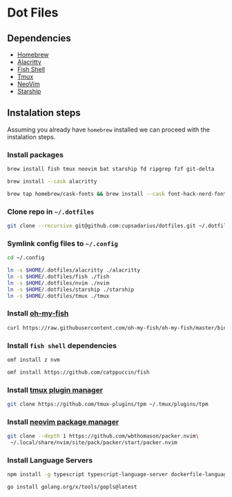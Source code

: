 # Dot Files

## Dependencies

* [Homebrew](https://brew.sh)
* [Alacritty](https://alacritty.org/)
* [Fish Shell](https://fishshell.com/)
* [Tmux](https://github.com/tmux/tmux)
* [NeoVim](https://neovim.io/)
* [Starship](https://starship.rs/)

## Instalation steps

Assuming you already have `homebrew` installed we can proceed with the instalation steps.

### Install packages

```bash
brew install fish tmux neovim bat starship fd ripgrep fzf git-delta
```

```bash
brew install --cask alacritty
```

```bash
brew tap homebrew/cask-fonts && brew install --cask font-hack-nerd-font
```

### Clone repo in `~/.dotfiles`

```bash
git clone --recursive git@github.com:cupsadarius/dotfiles.git ~/.dotfiles
```

### Symlink config files to `~/.config`

```bash
cd ~/.config

ln -s $HOME/.dotfiles/alacritty ./alacritty
ln -s $HOME/.dotfiles/fish ./fish
ln -s $HOME/.dotfiles/nvim ./nvim
ln -s $HOME/.dotfiles/starship ./starship
ln -s $HOME/.dotfiles/tmux ./tmux
```

### Install [oh-my-fish](https://github.com/oh-my-fish/oh-my-fish)

```bash
curl https://raw.githubusercontent.com/oh-my-fish/oh-my-fish/master/bin/install | fish
```

### Install `fish shell` dependencies

```bash
omf install z nvm
```

```bash
omf install https://github.com/catppuccin/fish
```

### Install [tmux plugin manager](https://github.com/tmux-plugins/tpm)

```bash
git clone https://github.com/tmux-plugins/tpm ~/.tmux/plugins/tpm
```

### Install [neovim package manager](https://github.com/wbthomason/packer.nvim)

```bash
git clone --depth 1 https://github.com/wbthomason/packer.nvim\
 ~/.local/share/nvim/site/pack/packer/start/packer.nvim
 ```

### Install Language Servers

```bash
npm install -g typescript typescript-language-server dockerfile-language-server-nodejs
```

```bash
go install golang.org/x/tools/gopls@latest
```
